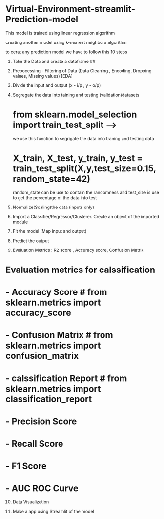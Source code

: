 # Virtual-Environment-streamlit-Prediction-model

This model is trained using linear regression algorithm 

creating another model using k-nearest neighbors algorithm

to cerat any prediction model we have to follow this 10 steps 

1. Take the Data and create a dataframe   ##

2. Prepocessing - Filtering of Data (Data Cleaning , Encoding, Dropping values, Missing values) [EDA]

3. Divide the input and output (x - i/p , y - o/p)

4. Segregate the data into taining and testing (validation)datasets 

   # from sklearn.model_selection import train_test_split   --> 
    we use this function to segrigate the data into traning and testing data 
   # X_train, X_test, y_train, y_test = train_test_split(X,y,test_size=0.15,random_state=42)

    random_state can be use to contain the randomness and test_size is use to get the percentage of the data into test 

5. Normalize(Scaling)the data (inputs only)

6. Import a Classifier/Regressor/Clusterer. Create an object of the imported module

7. Fit the model (Map input and output)

8. Predict the output

9. Evaluation Metrics : R2 score , Accuracy score, Confusion Matrix

# Evaluation metrics for calssification 
#  - Accuracy Score               # from sklearn.metrics import accuracy_score
#  - Confusion Matrix             # from sklearn.metrics import confusion_matrix
#  - calssification Report        # from sklearn.metrics import classification_report
#  - Precision Score
#  - Recall Score
#  - F1 Score
#  - AUC ROC Curve

10. Data Visualization  

11. Make a app using Streamlit of the model